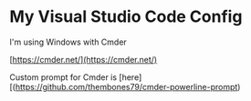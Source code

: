 # My Visual Studio Code Config

I'm using Windows with Cmder

[https://cmder.net/](https://cmder.net/)

Custom prompt for Cmder is [here][(https://github.com/thembones79/cmder-powerline-prompt)



